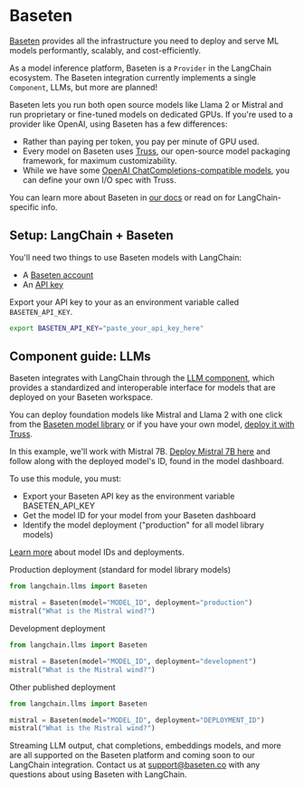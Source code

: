 # Baseten

[Baseten](https://baseten.co) provides all the infrastructure you need to deploy and serve ML models performantly, scalably, and cost-efficiently.

As a model inference platform, Baseten is a `Provider` in the LangChain ecosystem. The Baseten integration currently implements a single `Component`, LLMs, but more are planned!

Baseten lets you run both open source models like Llama 2 or Mistral and run proprietary or fine-tuned models on dedicated GPUs. If you're used to a provider like OpenAI, using Baseten has a few differences:

* Rather than paying per token, you pay per minute of GPU used.
* Every model on Baseten uses [Truss](https://truss.baseten.co/welcome), our open-source model packaging framework, for maximum customizability.
* While we have some [OpenAI ChatCompletions-compatible models](https://docs.baseten.co/api-reference/openai), you can define your own I/O spec with Truss.

You can learn more about Baseten in [our docs](https://docs.baseten.co/) or read on for LangChain-specific info.

## Setup: LangChain + Baseten

You'll need two things to use Baseten models with LangChain:

- A [Baseten account](https://baseten.co)
- An [API key](https://docs.baseten.co/observability/api-keys)

Export your API key to your as an environment variable called `BASETEN_API_KEY`.

```sh
export BASETEN_API_KEY="paste_your_api_key_here"
```

## Component guide: LLMs

Baseten integrates with LangChain through the [LLM component](https://python.langchain.com/docs/integrations/llms/baseten), which provides a standardized and interoperable interface for models that are deployed on your Baseten workspace.

You can deploy foundation models like Mistral and Llama 2 with one click from the [Baseten model library](https://app.baseten.co/explore/) or if you have your own model, [deploy it with Truss](https://truss.baseten.co/welcome).

In this example, we'll work with Mistral 7B. [Deploy Mistral 7B here](https://app.baseten.co/explore/mistral_7b_instruct) and follow along with the deployed model's ID, found in the model dashboard.

To use this module, you must:

* Export your Baseten API key as the environment variable BASETEN_API_KEY
* Get the model ID for your model from your Baseten dashboard
* Identify the model deployment ("production" for all model library models)

[Learn more](https://docs.baseten.co/deploy/lifecycle) about model IDs and deployments.

Production deployment (standard for model library models)

```python
from langchain.llms import Baseten

mistral = Baseten(model="MODEL_ID", deployment="production")
mistral("What is the Mistral wind?")
```

Development deployment

```python
from langchain.llms import Baseten

mistral = Baseten(model="MODEL_ID", deployment="development")
mistral("What is the Mistral wind?")
```

Other published deployment

```python
from langchain.llms import Baseten

mistral = Baseten(model="MODEL_ID", deployment="DEPLOYMENT_ID")
mistral("What is the Mistral wind?")
```

Streaming LLM output, chat completions, embeddings models, and more are all supported on the Baseten platform and coming soon to our LangChain integration. Contact us at [support@baseten.co](mailto:support@baseten.co) with any questions about using Baseten with LangChain.
